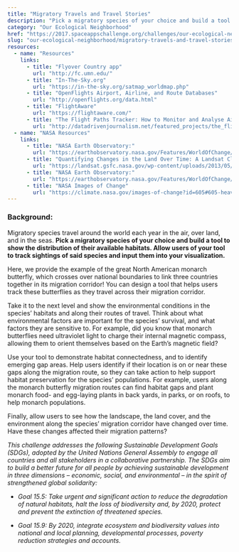 ```yaml
---
title: "Migratory Travels and Travel Stories"
description: "Pick a migratory species of your choice and build a tool that shows the distribution of their available habitats, and track their sightings in real time!"
category: "Our Ecological Neighborhood"
href: "https://2017.spaceappschallenge.org/challenges/our-ecological-neighborhood/migratory-travels-and-travel-stories"
slug: "our-ecological-neighborhood/migratory-travels-and-travel-stories"
resources: 
  - name: "Resources"
    links: 
      - title: "Flyover Country app"
        url: "http://fc.umn.edu/" 
      - title: "In-The-Sky.org"
        url: "https://in-the-sky.org/satmap_worldmap.php" 
      - title: "OpenFlights Airport, Airline, and Route Databases"
        url: "http://openflights.org/data.html" 
      - title: "FlightAware"
        url: "https://flightaware.com/" 
      - title: "The Flight Paths Tracker: How to Monitor and Analyse Air Traffic Above Individual Locations"
        url: "http://datadrivenjournalism.net/featured_projects/the_flight_paths_tracker_how_to_monitor_and_analyse_air_traffic" 
  - name: "NASA Resources"
    links: 
      - title: "NASA Earth Observatory:"
        url: "https://earthobservatory.nasa.gov/Features/WorldOfChange/" 
      - title: "Quantifying Changes in the Land Over Time: A Landsat Classroom Activity"
        url: "https://landsat.gsfc.nasa.gov/wp-content/uploads/2013/05/Landsat_QuantifyChanges.pdf" 
      - title: "NASA Earth Observatory:"
        url: "https://earthobservatory.nasa.gov/Features/WorldOfChange/cape_cod.php" 
      - title: "NASA Images of Change"
        url: "https://climate.nasa.gov/images-of-change?id=605#605-heavy-rains-flood-peru" 
---
```


### **Background:**

Migratory species travel around the world each year in the air, over land, and
in the seas. **Pick a migratory species of your choice and build a tool to
show the distribution of their available habitats. Allow users of your tool to
track sightings of said species and input them into your visualization.**

Here, we provide the example of the great North American monarch butterfly,
which crosses over national boundaries to link three countries together in its
migration corridor! You can design a tool that helps users track these
butterflies as they travel across their migration corridor.

Take it to the next level and show the environmental conditions in the
species’ habitats and along their routes of travel. Think about what
environmental factors are important for the species’ survival, and what
factors they are sensitive to. For example, did you know that monarch
butterflies need ultraviolet light to charge their internal magnetic compass,
allowing them to orient themselves based on the Earth’s magnetic field?

Use your tool to demonstrate habitat connectedness, and to identify emerging
gap areas. Help users identify if their location is on or near these gaps
along the migration route, so they can take action to help support habitat
preservation for the species’ populations. For example, users along the
monarch butterfly migration routes can find habitat gaps and plant monarch
food- and egg-laying plants in back yards, in parks, or on roofs, to help
monarch populations.

Finally, allow users to see how the landscape, the land cover, and the
environment along the species’ migration corridor have changed over time. Have
these changes affected their migration patterns?

_This challenge addresses the following Sustainable Development Goals (SDGs),
adopted by the United Nations General Assembly to engage all countries and all
stakeholders in a collaborative partnership. The SDGs aim to build a better
future for all people by achieving sustainable development in three dimensions
– economic, social, and environmental – in the spirit of strengthened global
solidarity:_

  * _Goal 15.5: Take urgent and significant action to reduce the degradation of natural habitats, halt the loss of biodiversity and, by 2020, protect and prevent the extinction of threatened species._  

  * _Goal 15.9: By 2020, integrate ecosystem and biodiversity values into national and local planning, developmental processes, poverty reduction strategies and accounts._


